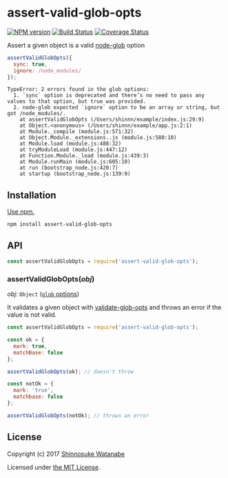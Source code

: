 # assert-valid-glob-opts

[![NPM version](https://img.shields.io/npm/v/assert-valid-glob-opts.svg)](https://www.npmjs.com/package/assert-valid-glob-opts)
[![Build Status](https://travis-ci.org/shinnn/assert-valid-glob-opts.svg?branch=master)](https://travis-ci.org/shinnn/assert-valid-glob-opts)
[![Coverage Status](https://img.shields.io/coveralls/shinnn/assert-valid-glob-opts.svg)](https://coveralls.io/r/shinnn/assert-valid-glob-opts)

Assert a given object is a valid [node-glob](https://github.com/isaacs/node-glob) option

```javascript
assertValidGlobOpts({
  sync: true,
  ignore: /node_modules/
});
```

```
TypeError: 2 errors found in the glob options:
  1. `sync` option is deprecated and there’s no need to pass any values to that option, but true was provided.
  2. node-glob expected `ignore` option to be an array or string, but got /node_modules/.
    at assertValidGlobOpts (/Users/shinnn/example/index.js:29:9)
    at Object.<anonymous> (/Users/shinnn/example/app.js:2:1)
    at Module._compile (module.js:571:32)
    at Object.Module._extensions..js (module.js:580:10)
    at Module.load (module.js:488:32)
    at tryModuleLoad (module.js:447:12)
    at Function.Module._load (module.js:439:3)
    at Module.runMain (module.js:605:10)
    at run (bootstrap_node.js:420:7)
    at startup (bootstrap_node.js:139:9)
```

## Installation

[Use npm.](https://docs.npmjs.com/cli/install)

```
npm install assert-valid-glob-opts
```

## API

```javascript
const assertValidGlobOpts = require('assert-valid-glob-opts');
```

### assertValidGlobOpts(*obj*)

*obj*: `Object` ([`glob` options](https://github.com/isaacs/node-glob#options))  

It validates a given object with [validate-glob-opts](https://github.com/shinnn/validate-glob-opts) and throws an error if the value is not valid.

```javascript
const assertValidGlobOpts = require('assert-valid-glob-opts');

const ok = {
  mark: true,
  matchBase: false
};

assertValidGlobOpts(ok); // doesn't throw

const notOk = {
  mark: 'true',
  matchbase: false
};

assertValidGlobOpts(notOk); // throws an error
```

## License

Copyright (c) 2017 [Shinnosuke Watanabe](https://github.com/shinnn)

Licensed under [the MIT License](./LICENSE).
